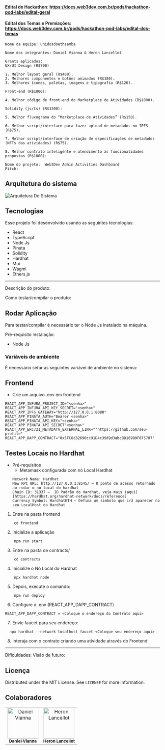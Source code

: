 #### Edital do Hackathon: https://docs.web3dev.com.br/pods/hackathon-pod-labs/edital-geral
#### Edital dos Temas e Premiações: https://docs.web3dev.com.br/pods/hackathon-pod-labs/edital-dos-temas

```
Nome da equipe: unidosdoethsamba

Nome dos integrantes: Daniel Vianna & Heron Lancellot

Grants aplicados:
UX/UI Design (R$700)

1. Melhor layout geral (R$400).
2. Melhores componentes e botões animados (R$180).
3. Melhores ícones, paletas, imagens e tipografia (R$120).

Front-end (R$1000):

4. Melhor código de front-end do Marketplace de Atividades (R$1000).

Solidity (js/ts) (R$1300):

5. Melhor fluxograma do “Marketplace de Atividades” (R$150).

6. Melhor script/interface para fazer upload de metadados no IPFS (R$75).

7. Melhor script/interface de criação de especificações de metadados (NFTs das atividades) (R$75).

8. Melhor contrato inteligênte e atendimento às funcionalidades propostas (R$1000):

```

```
Nome do projeto:  Web3Dev Admin Activities Dashboard
Pitch:
```
## Arquitetura do sistema
![Arquitetura Do Sistema](https://ipfs.io/ipfs/QmUYos9SV1mYio2yffp4t3JUdbn77L66mwijAKyH41VQbj?filename=NFT%20Web3Dev.png)

## Tecnologias

Esse projeto foi desenvolvido usando as seguintes tecnologias:

- React
- TypeScript
- Node Js
- Pinata
- Solidity
- Hardhat
- Mui
- Wagmi
- Ethers.js
---

Descrição do produto:

Como testar/compilar o produto:

## Rodar Aplicação

Para testar/compilar é necessário ter o Node Js instalado na máquina.

Pré-requisito Instalação:

- Node Js

### Variáveis de ambiente

É necessário setar as seguintes variávei de ambiente no sistema:

## Frontend
- Crie um arquivo .env em frontend

```
REACT_APP_INFURA_PROJECT_ID="<senha>"
REACT_APP_INFURA_API_KEY_SECRET="<senha>"
REACT_APP_IPFS_GATEWAY="http://127.0.0.1:8080" 
REACT_APP_PINATA_AUTH="Bearer <senha>"
REACT_APP_PINATA_API_KEY="<senha>"
REACT_APP_PINATA_API_SECRET"<senha>"
REACT_APP_ERC721_METADATA_EXTERNAL_LINK="'https://github.com/seu-profile"
REACT_APP_DAPP_CONTRACT="0x5FC8d32690cc91D4c39d9d3abcBD16989F875707"
```

## Testes Locais no Hardhat

- Pré-requisitos
    - Metamask configurada com nó Local Hardhat
    ```
    Network Name: Hardhat
    New RPC URL: http://127.0.0.1:8545/ — O ponto de acesso retornado ao rodar o nó local do hardhat
    Chain ID: 31337 —  ID Padrão do Hardhat, veja mais (aqui)[https://hardhat.org/hardhat-network/docs/reference]
    Currency Symbol: HardhatETH — Defina um simbolo que irá aparecer no seu LocalHost do Hardhat
    ```
1. Entre na pasta frontend

```
    cd frontend
```

2. Inicialize a aplicação

```
    npm run start
```

3. Entre na pasta de contracts/

```
    cd contracts
```

4. Inicialize o Nó Local do Hardhat

```
    npx hardhat node
```

5. Depois, execute o comando:

```
    npm run deploy
```

6. Configure o .env (REACT_APP_DAPP_CONTRACT)
```
REACT_APP_DAPP_CONTRACT = <Coloque o endereço do Contrato aqui>
```

7. Envie faucet para seu endereço:
```
  npx hardhat --network localhost faucet <Coloque seu endereço aqui>  
```

8. Interaja com o contrato criando uma atividade através do Frontend

---

Dificuldades:
Visão de futuro:

## Licença

Distributed under the MIT License. See `LICENSE` for more information.

## Colaboradores

<table>
  <tr>
    <td align="center">
      <a href="https://www.linkedin.com/in/">
        <img src="https://avatars.githubusercontent.com/u/19876786?v=4" width="100px;" alt="Daniel Vianna"/><br>
        <sub>
          <b>Daniel Vianna</b>
        </sub>
      </a>
    </td>
    <td align="center">
      <a href="https://www.linkedin.com/in/heron-lancellot">
        <img src="https://avatars.githubusercontent.com/u/57544272?v=4" width="100px;" alt="Heron Lancellot"/><br>
        <sub>
          <b>Heron Lancellot</b>
        </sub>
      </a>
    </td>
  </tr>
</table>
